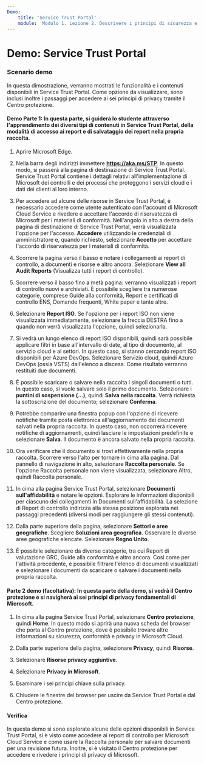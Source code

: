 ```yaml
---
Demo:
    title: 'Service Trust Portal'
    module: 'Modulo 1. Lezione 2. Descrivere i principi di sicurezza e conformità di Microsoft: esplorazione di Service Trust Portal'
---
```


# Demo: Service Trust Portal

### Scenario demo

In questa dimostrazione, verranno mostrati le funzionalità e i contenuti disponibili in Service Trust Portal. Come opzione da visualizzare, sono inclusi inoltre i passaggi per accedere ai sei principi di privacy tramite il Centro protezione.

#### Demo Parte 1: In questa parte, si guiderà lo studente attraverso l'apprendimento dei diversi tipi di contenuti in Service Trust Portal, della modalità di accesso ai report e di salvataggio dei report nella propria raccolta. 

1. Aprire Microsoft Edge.

1. Nella barra degli indirizzi immettere **https://aka.ms/STP**.  In questo modo, si passerà alla pagina di destinazione di Service Trust Portal. Service Trust Portal contiene i dettagli relativi all'implementazione di Microsoft dei controlli e dei processi che proteggono i servizi cloud e i dati dei clienti al loro interno. 

1. Per accedere ad alcune delle risorse in Service Trust Portal, è necessario accedere come utente autenticato con l'account di Microsoft Cloud Service e rivedere e accettare l'accordo di riservatezza di Microsoft per i materiali di conformità. Nell'angolo in alto a destra della pagina di destinazione di Service Trust Portal, verrà visualizzata l'opzione per l'accesso. **Accedere** utilizzando le credenziali di amministratore e, quando richiesto, selezionare **Accetto** per accettare l'accordo di riservatezza per i materiali di conformità.

1. Scorrere la pagina verso il basso e notare i collegamenti ai report di controllo, a documenti e risorse e altro ancora.  Selezionare **View all Audit Reports** (Visualizza tutti i report di controllo).

1. Scorrere verso il basso fino a metà pagina: verranno visualizzati i report di controllo nuovi e archiviati.  È possibile scegliere tra numerose categorie, comprese Guide alla conformità, Report e certificati di controllo ENS, Domande frequenti, White paper e tante altre.

1. Selezionare **Report ISO**.  Se l'opzione per i report ISO non viene visualizzata immediatamente, selezionare la freccia DESTRA fino a quando non verrà visualizzata l'opzione, quindi selezionarla.

1. Si vedrà un lungo elenco di report ISO disponibili, quindi sarà possibile applicare filtri in base all'intervallo di date, al tipo di documento, al servizio cloud e ai settori.  In questo caso, si stanno cercando report ISO disponibili per Azure DevOps.  Selezionare Servizio cloud, quindi Azure DevOps (ossia VSTS) dall'elenco a discesa.  Come risultato verranno restituiti due documenti.

1. È possibile scaricare o salvare nella raccolta i singoli documenti o tutti.  In questo caso, si vuole salvare solo il primo documento.  Selezionare i **puntini di sospensione (…)**, quindi **Salva nella raccolta**.  Verrà richiesta la sottoscrizione del documento; selezionare **Conferma**.

1. Potrebbe comparire una finestra popup con l'opzione di ricevere notifiche tramite posta elettronica all'aggiornamento dei documenti salvati nella propria raccolta.  In questo caso, non occorrerà ricevere notifiche di aggiornamenti, quindi lasciare le impostazioni predefinite e selezionare **Salva**.  Il documento è ancora salvato nella propria raccolta.

1. Ora verificare che il documento si trovi effettivamente nella propria raccolta. Scorrere verso l'alto per tornare in cima alla pagina. Dal pannello di navigazione in alto, selezionare **Raccolta personale**.  Se l'opzione Raccolta personale non viene visualizzata, selezionare Altro, quindi Raccolta personale.

1. In cima alla pagina Service Trust Portal, selezionare **Documenti sull'affidabilità** e notare le opzioni. Esplorare le informazioni disponibili per ciascuno dei collegamenti in Documenti sull'affidabilità. La selezione di Report di controllo indirizza alla stessa posizione esplorata nei passaggi precedenti (diversi modi per raggiungere gli stessi contenuti).  

1. Dalla parte superiore della pagina, selezionare **Settori e aree geografiche**.  Scegliere **Soluzioni area geografica**. Osservare le diverse aree geografiche elencate.  Selezionare **Regno Unito**.  

1. È possibile selezionare da diverse categorie,  tra cui Report di valutazione GRC, Guide alla conformità e altro ancora.  Così come per l'attività precedente, è possibile filtrare l'elenco di documenti visualizzati e selezionare i documenti da scaricare o salvare i documenti nella propria raccolta.

#### Parte 2 demo (facoltativa): In questa parte della demo, si vedrà il Centro protezione e si navigherà ai sei principi di privacy fondamentali di Microsoft.

1. In cima alla pagina Service Trust Portal, selezionare **Centro protezione**, quindi **Home**. In questo modo si aprirà una nuova scheda del browser che porta al Centro protezione, dove è possibile trovare altre informazioni su sicurezza, conformità e privacy in Microsoft Cloud.

1. Dalla parte superiore della pagina, selezionare **Privacy**, quindi **Risorse**.

1. Selezionare **Risorse privacy aggiuntive**.

1. Selezionare **Privacy in Microsoft**.

1. Esaminare i sei principi chiave sulla privacy.

1. Chiudere le finestre del browser per uscire da Service Trust Portal e dal Centro protezione.

#### Verifica

In questa demo si sono esplorate alcune delle opzioni disponibili in Service Trust Portal, si è visto come accedere ai report di controllo per Microsoft Cloud Service e come usare la Raccolta personale per salvare documenti per una revisione futura.  Inoltre, si è visitato il Centro protezione per accedere e rivedere i principi di privacy di Microsoft.
